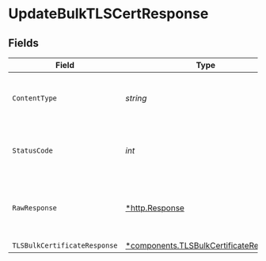 # UpdateBulkTLSCertResponse


## Fields

| Field                                                                                           | Type                                                                                            | Required                                                                                        | Description                                                                                     |
| ----------------------------------------------------------------------------------------------- | ----------------------------------------------------------------------------------------------- | ----------------------------------------------------------------------------------------------- | ----------------------------------------------------------------------------------------------- |
| `ContentType`                                                                                   | *string*                                                                                        | :heavy_check_mark:                                                                              | HTTP response content type for this operation                                                   |
| `StatusCode`                                                                                    | *int*                                                                                           | :heavy_check_mark:                                                                              | HTTP response status code for this operation                                                    |
| `RawResponse`                                                                                   | [*http.Response](https://pkg.go.dev/net/http#Response)                                          | :heavy_minus_sign:                                                                              | Raw HTTP response; suitable for custom response parsing                                         |
| `TLSBulkCertificateResponse`                                                                    | [*components.TLSBulkCertificateResponse](../../models/components/tlsbulkcertificateresponse.md) | :heavy_minus_sign:                                                                              | OK                                                                                              |